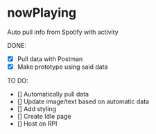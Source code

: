 # nowPlaying

Auto pull info from Spotify with activity

DONE:

- [x] Pull data with Postman
- [x] Make prototype using said data

TO DO:

- [] Automatically pull data
- [] Update image/text based on automatic data
- [] Add styling
- [] Create Idle page
- [] Host on RPI
